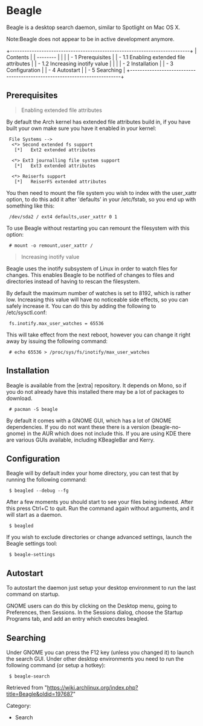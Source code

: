 Beagle
======

Beagle is a desktop search daemon, similar to Spotlight on Mac OS X.

Note:Beagle does not appear to be in active development anymore.

+--------------------------------------------------------------------------+
| Contents                                                                 |
| --------                                                                 |
|                                                                          |
| -   1 Prerequisites                                                      |
|     -   1.1 Enabling extended file attributes                            |
|     -   1.2 Increasing inotify value                                     |
|                                                                          |
| -   2 Installation                                                       |
| -   3 Configuration                                                      |
| -   4 Autostart                                                          |
| -   5 Searching                                                          |
+--------------------------------------------------------------------------+

Prerequisites
-------------

> Enabling extended file attributes

By default the Arch kernel has extended file attributes build in, if you
have built your own make sure you have it enabled in your kernel:

     File Systems -->
      <*> Second extended fs support
       [*]   Ext2 extended attributes
     
      <*> Ext3 journalling file system support
       [*]   Ext3 extended attributes
     
      <*> Reiserfs support
       [*]   ReiserFS extended attributes

You then need to mount the file system you wish to index with the
user_xattr option, to do this add it after 'defaults' in your
/etc/fstab, so you end up with something like this:

     /dev/sda2 / ext4 defaults,user_xattr 0 1

To use Beagle without restarting you can remount the filesystem with
this option:

     # mount -o remount,user_xattr /

> Increasing inotify value

Beagle uses the inotify subsystem of Linux in order to watch files for
changes. This enables Beagle to be notified of changes to files and
directories instead of having to rescan the filesystem.

By default the maximum number of watches is set to 8192, which is rather
low. Increasing this value will have no noticeable side effects, so you
can safely increase it. You can do this by adding the following to
/etc/sysctl.conf:

     fs.inotify.max_user_watches = 65536

This will take effect from the next reboot, however you can change it
right away by issuing the following command:

     # echo 65536 > /proc/sys/fs/inotify/max_user_watches 

Installation
------------

Beagle is available from the [extra] repository. It depends on Mono, so
if you do not already have this installed there may be a lot of packages
to download.

     # pacman -S beagle

By default it comes with a GNOME GUI, which has a lot of GNOME
dependencies. If you do not want these there is a version
(beagle-no-gnome) in the AUR which does not include this. If you are
using KDE there are various GUIs available, including KBeagleBar and
Kerry.

Configuration
-------------

Beagle will by default index your home directory, you can test that by
running the following command:

     $ beagled --debug --fg

After a few moments you should start to see your files being indexed.
After this press Ctrl+C to quit. Run the command again without
arguments, and it will start as a daemon.

     $ beagled

If you wish to exclude directories or change advanced settings, launch
the Beagle settings tool:

     $ beagle-settings

Autostart
---------

To autostart the daemon just setup your desktop environment to run the
last command on startup.

GNOME users can do this by clicking on the Desktop menu, going to
Preferences, then Sessions. In the Sessions dialog, choose the Startup
Programs tab, and add an entry which executes beagled.

Searching
---------

Under GNOME you can press the F12 key (unless you changed it) to launch
the search GUI. Under other desktop environments you need to run the
following command (or setup a hotkey):

     $ beagle-search

Retrieved from
"https://wiki.archlinux.org/index.php?title=Beagle&oldid=197687"

Category:

-   Search
